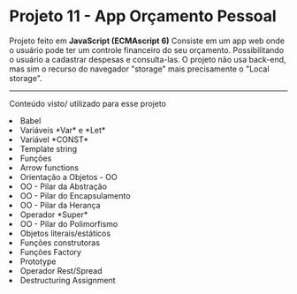 # Projeto 11 - App Orçamento Pessoal
Projeto feito em **JavaScript (ECMAscript 6)** 
Consiste em um app web onde o usuário pode ter um controle financeiro do seu orçamento. Possibilitando o usuário a cadastrar despesas e consulta-las.
O projeto não usa back-end, mas sim o recurso do navegador "storage" mais precisamente o "Local storage".

---
Conteúdo visto/ utilizado para esse projeto
<li>Babel</li>
<li>Variáveis *Var* e *Let*</li>
<li>Variável *CONST*</li>
<li>Template string</li>
<li>Funções</li>
<li>Arrow functions</li>
<li>Orientação a Objetos - OO</li>
<li>OO - Pilar da Abstração</li>
<li>OO - Pilar do Encapsulamento</li>
<li>OO - Pilar da Herança</li>
<li>Operador *Super*</li>
<li>OO - Pilar do Polimorfismo</li>
<li>Objetos literais/estáticos</li>
<li>Funções construtoras</li>
<li>Funções Factory</li>
<li>Prototype</li>
<li>Operador Rest/Spread</li>
<li>Destructuring Assignment</li>
